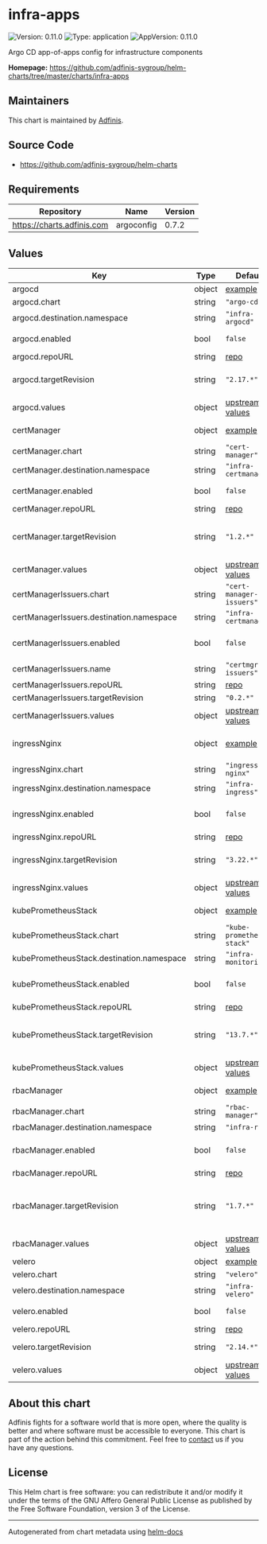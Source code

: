 # infra-apps

![Version: 0.11.0](https://img.shields.io/badge/Version-0.11.0-informational?style=flat-square) ![Type: application](https://img.shields.io/badge/Type-application-informational?style=flat-square) ![AppVersion: 0.11.0](https://img.shields.io/badge/AppVersion-0.11.0-informational?style=flat-square)

Argo CD app-of-apps config for infrastructure components

**Homepage:** <https://github.com/adfinis-sygroup/helm-charts/tree/master/charts/infra-apps>

## Maintainers
This chart is maintained by [Adfinis](https://adfinis.com/?pk_campaign=github&pk_kwd=helm-charts).

## Source Code

* <https://github.com/adfinis-sygroup/helm-charts>

## Requirements

| Repository | Name | Version |
|------------|------|---------|
| https://charts.adfinis.com | argoconfig | 0.7.2 |

## Values

| Key | Type | Default | Description |
|-----|------|---------|-------------|
| argocd | object | [example](./examples/argocd.yaml) | [Argo CD](https://argoproj.github.io/argo-cd/) |
| argocd.chart | string | `"argo-cd"` | Chart |
| argocd.destination.namespace | string | `"infra-argocd"` | Namespace |
| argocd.enabled | bool | `false` | Enable Argo CD |
| argocd.repoURL | string | [repo](https://argoproj.github.io/argo-helm) | Repo URL |
| argocd.targetRevision | string | `"2.17.*"` | [argo-cd Helm chart](https://github.com/argoproj/argo-helm/tree/master/charts/argo-cd) version |
| argocd.values | object | [upstream values](https://github.com/argoproj/argo-helm/blob/master/charts/argo-cd/values.yaml) | Helm values |
| certManager | object | [example](./examples/cert-manager.yaml) | [cert-manager](https://cert-manager.io/) |
| certManager.chart | string | `"cert-manager"` | Chart |
| certManager.destination.namespace | string | `"infra-certmanager"` | Namespace |
| certManager.enabled | bool | `false` | Enable cert-manager |
| certManager.repoURL | string | [repo](https://charts.jetstack.io) | Repo URL |
| certManager.targetRevision | string | `"1.2.*"` | [cert-manager Helm chart](https://github.com/jetstack/cert-manager/tree/master/deploy/charts/cert-manager) version |
| certManager.values | object | [upstream values](https://github.com/jetstack/cert-manager/blob/master/deploy/charts/cert-manager/values.yaml) | Helm values |
| certManagerIssuers.chart | string | `"cert-manager-issuers"` | Chart |
| certManagerIssuers.destination.namespace | string | `"infra-certmanager"` | Namespace |
| certManagerIssuers.enabled | bool | `false` | Enable cert-manager-issuers |
| certManagerIssuers.name | string | `"certmgr-issuers"` |  |
| certManagerIssuers.repoURL | string | [repo](https://charts.adfinis.com) | Repo URL |
| certManagerIssuers.targetRevision | string | `"0.2.*"` |  |
| certManagerIssuers.values | object | [upstream values](https://github.com/adfinis-sygroup/helm-charts/blob/master/charts/cert-manager-issuers/values.yaml) | Helm values |
| ingressNginx | object | [example](./examples/nginx-ingress.yaml) | [NGINX Ingress Controller](https://kubernetes.github.io/ingress-nginx/) |
| ingressNginx.chart | string | `"ingress-nginx"` | Chart |
| ingressNginx.destination.namespace | string | `"infra-ingress"` | Namespace |
| ingressNginx.enabled | bool | `false` | Configure nginx-ingress |
| ingressNginx.repoURL | string | [repo](https://kubernetes.github.io/ingress-nginx) | Repo URL |
| ingressNginx.targetRevision | string | `"3.22.*"` | [ingress-nginx Helm chart](https://github.com/kubernetes/ingress-nginx/tree/master/charts/ingress-nginx) version |
| ingressNginx.values | object | [upstream values](https://github.com/kubernetes/ingress-nginx/blob/master/charts/ingress-nginx/values.yaml) | Helm values |
| kubePrometheusStack | object | [example](./examples/prometheus.yaml) | [prometheus-operator](https://github.com/coreos/prometheus-operator) |
| kubePrometheusStack.chart | string | `"kube-prometheus-stack"` | Chart |
| kubePrometheusStack.destination.namespace | string | `"infra-monitoring"` | Namespace |
| kubePrometheusStack.enabled | bool | `false` | Enable prometheus-operator |
| kubePrometheusStack.repoURL | string | [repo](https://prometheus-community.github.io/helm-charts) | Repo URL |
| kubePrometheusStack.targetRevision | string | `"13.7.*"` | [kube-prometheus-stack Helm chart](https://github.com/prometheus-community/helm-charts/tree/main/charts/kube-prometheus-stack) version |
| kubePrometheusStack.values | object | [upstream values](https://github.com/prometheus-community/helm-charts/blob/main/charts/kube-prometheus-stack/values.yaml) | Helm values |
| rbacManager | object | [example](./examples/rbac-manager.yaml) | [rbac-manager](https://fairwindsops.github.io/rbac-manager/) |
| rbacManager.chart | string | `"rbac-manager"` | Chart |
| rbacManager.destination.namespace | string | `"infra-rbac"` | Namespace |
| rbacManager.enabled | bool | `false` | Enable rbac-manager operator |
| rbacManager.repoURL | string | [repo](https://charts.fairwinds.com/stable) | Repo URL |
| rbacManager.targetRevision | string | `"1.7.*"` | [rbac-manager operator Helm chart](https://github.com/FairwindsOps/charts/tree/master/stable/rbac-manager) version |
| rbacManager.values | object | [upstream values](https://github.com/FairwindsOps/charts/blob/master/stable/rbac-manager/values.yaml) | Helm values |
| velero | object | [example](./examples/velero.yaml) | [Velero](https://velero.io/) |
| velero.chart | string | `"velero"` | Chart |
| velero.destination.namespace | string | `"infra-velero"` | Namespace |
| velero.enabled | bool | `false` | Enable Velero |
| velero.repoURL | string | [repo](https://vmware-tanzu.github.io/helm-charts) | Repo URL |
| velero.targetRevision | string | `"2.14.*"` | [Velero Helm chart](https://github.com/vmware-tanzu/helm-charts/tree/main/charts/velero) |
| velero.values | object | [upstream values](https://github.com/vmware-tanzu/helm-charts/blob/main/charts/velero/values.yaml) | Helm values |

## About this chart

Adfinis fights for a software world that is more open, where the quality is
better and where software must be accessible to everyone. This chart
is part of the action behind this commitment. Feel free to
[contact](https://adfinis.com/kontakt/?pk_campaign=github&pk_kwd=helm-charts)
us if you have any questions.

## License

This Helm chart is free software: you can redistribute it and/or modify it under the terms
of the GNU Affero General Public License as published by the Free Software Foundation,
version 3 of the License.

----------------------------------------------
Autogenerated from chart metadata using [helm-docs](https://github.com/norwoodj/helm-docs/)
